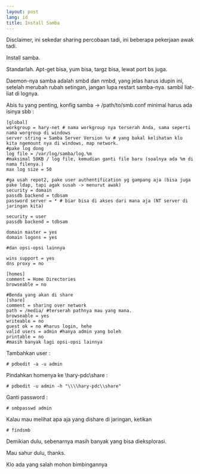 ```yaml
---
layout: post
lang: id 
title: Install Samba
---
```

Disclaimer, ini sekedar sharing percobaan tadi, ini beberapa pekerjaan awak tadi.

<!-- more -->

Install samba.

Standarlah. Apt-get bisa, yum bisa, targz bisa, lewat port bs juga.

Daemon-nya samba adalah smbd dan nmbd, yang jelas harus idupin ini, setelah merubah rubah setingan, jangan lupa restart samba-nya. sambil liat-liat di lognya.

Abis tu yang penting, konfig samba -> /path/to/smb.conf
minimal harus ada isinya sbb :

    [global]
    workgroup = hary-net # nama workgroup nya terserah Anda, sama seperti nama worgroup di windows
    server string = Samba Server Version %v # yang bakal kelihatan klo kita ngemount nya di windows, map network.
    #pake log dong
    log file = /var/log/samba/log.%m
    #maksimal 50KB / log file, kemudian ganti file baru (soalnya ada %m di nama filenya.)
    max log size = 50

    #ga usah repot2, pake user authentification yg gampang aja (bisa juga pake ldap, tapi agak susah -> menurut awak)
    security = domain
    passdb backend = tdbsam
    password server = * # biar bisa di akses dari mana aja (NT server di jaringan kita)

    security = user
    passdb backend = tdbsam

    domain master = yes
    domain logons = yes

    #dan opsi-opsi lainnya

    wins support = yes
    dns proxy = no

    [homes]
    comment = Home Directories
    browseable = no

    #Benda yang akan di share
    [share]
    comment = sharing over network
    path = /media/ #terserah pathnya mau yang mana.
    browseable = yes
    writeable = no
    guest ok = no #harus login, hehe
    valid users = admin #hanya admin yang boleh
    printable = no
    #masih banyak lagi opsi-opsi lainnya

Tambahkan user :

    # pdbedit -a -u admin

Pindahkan homenya ke \\hary-pdc\share :

    # pdbedit -u admin -h "\\\\hary-pdc\\share"

Ganti password :

    # smbpasswd admin

Kalau mau melihat apa aja yang dishare di jaringan, ketikan

    # findsmb

Demikian dulu, sebenarnya masih banyak yang bisa dieksplorasi.

Mau sahur dulu, thanks.

Klo ada yang salah mohon bimbingannya 

